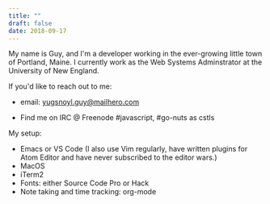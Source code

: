 ```yaml
---
title: ""
draft: false
date: 2018-09-17
---
```


My name is Guy, and I'm a developer working in the ever-growing little town of Portland, Maine. I currently work as the Web Systems Adminstrator at the University of New England. 

If you'd like to reach out to me:

- email: yugsnoyl.guy@mailhero.com

- Find me on IRC @ Freenode #javascript, #go-nuts as cstls

My setup:

- Emacs or VS Code (I also use Vim regularly, have written plugins for Atom Editor and have never subscribed to the editor wars.)
- MacOS
- iTerm2
- Fonts: either Source Code Pro or Hack
- Note taking and time tracking: org-mode
